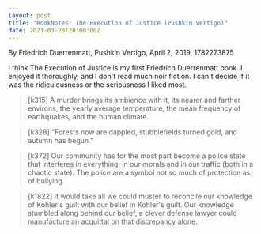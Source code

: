 ```yaml
---
layout: post
title: "BookNotes: The Execution of Justice (Pushkin Vertigo)"
date: 2021-03-28T20:00:00Z
---
```

By Friedrich Duerrenmatt, Pushkin Vertigo, April 2, 2019, 1782273875

I think The Execution of Justice is my first Friedrich Duerrenmatt
book. I enjoyed it thoroughly, and I don't read much noir fiction. I
can't decide if it was the ridiculousness or the seriousness I liked
most.

> [k315] A murder brings its ambience with it, its nearer and farther
> environs, the yearly average temperature, the mean frequency of
> earthquakes, and the human climate.

> [k328] "Forests now are dappled, stubblefields turned gold, and autumn
> has begun."

> [k372] Our community has for the most part become a police state that
> interferes in everything, in our morals and in our traffic (both in a
> chaotic state). The police are a symbol not so much of protection as of
> bullying.

> [k1822] It would take all we could muster to reconcile our knowledge of
> Kohler's guilt with our belief in Kohler's guilt. Our knowledge stumbled
> along behind our belief, a clever defense lawyer could manufacture an
> acquittal on that discrepancy alone.
